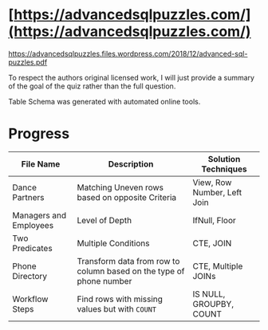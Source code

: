 # [https://advancedsqlpuzzles.com/](https://advancedsqlpuzzles.com/)

https://advancedsqlpuzzles.files.wordpress.com/2018/12/advanced-sql-puzzles.pdf

To respect the authors original licensed work, I will just provide a summary of the goal of the quiz rather than the full question.

Table Schema was generated with automated online tools.

# Progress

File Name | Description | Solution Techniques
-|-|-
Dance Partners | Matching Uneven rows based on opposite Criteria | View, Row Number, Left Join
Managers and Employees | Level of Depth | IfNull, Floor
Two Predicates | Multiple Conditions | CTE, JOIN
Phone Directory | Transform data from row to column based on the type of phone number | CTE, Multiple JOINs
Workflow Steps | Find rows with missing values but with `COUNT` | IS NULL, GROUPBY, COUNT